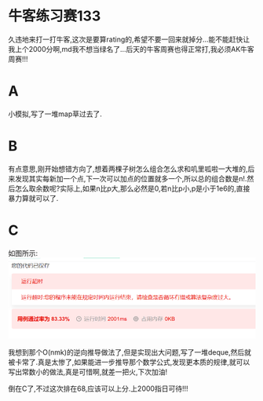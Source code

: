 # 牛客练习赛133

久违地来打一打牛客,这次是要算rating的,希望不要一回来就掉分...能不能赶快让我上个2000分啊,md我不想当绿名了...后天的牛客周赛也得正常打,我必须AK牛客周赛!!!

# A
小模拟,写了一堆map草过去了.

# B
有点意思,刚开始想错方向了,想着两棵子树怎么组合怎么求和叽里呱啦一大堆的,后来发现其实每新加一个点,下一次可以加点的位置就多一个,所以总的组合数是n!.然后怎么取余数呢?实际上,如果n比p大,那么必然是0,若n比p小,p是小于1e6的,直接暴力算就可以了.

# C
如图所示:
![惨剧](C.png)

我想到那个O(nmk)的逆向推导做法了,但是实现出大问题,写了一堆deque,然后就被卡常了.真是太惨了,如果能进一步推导那个数学公式,发现更本质的规律,就可以写出常数小的做法,真是可惜啊,就差一把火,下次加油!

倒在C了,不过这次排在68,应该可以上分.上2000指日可待!!!